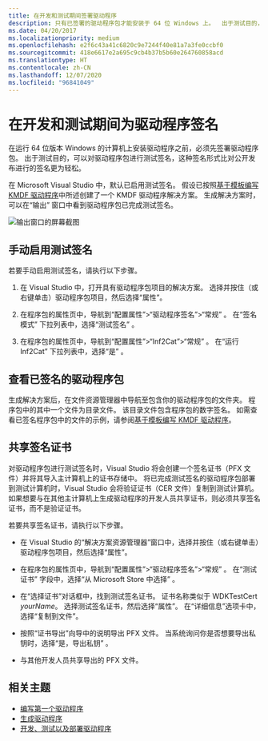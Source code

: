 ```yaml
---
title: 在开发和测试期间签署驱动程序
description: 只有已签署的驱动程序包才能安装于 64 位 Windows 上。  出于测试目的，可以对驱动程序包进行测试签名。
ms.date: 04/20/2017
ms.localizationpriority: medium
ms.openlocfilehash: e2f6c43a41c6820c9e7244f40e81a7a3fe0ccbf0
ms.sourcegitcommit: 418e6617e2a695c9cb4b37b5b60e264760858acd
ms.translationtype: HT
ms.contentlocale: zh-CN
ms.lasthandoff: 12/07/2020
ms.locfileid: "96841049"
---
```

# <a name="signing-a-driver-during-development-and-testing"></a>在开发和测试期间为驱动程序签名

在运行 64 位版本 Windows 的计算机上安装驱动程序之前，必须先签署驱动程序包。 出于测试目的，可以对驱动程序包进行测试签名，这种签名形式比对公开发布进行的签名更为轻松。

在 Microsoft Visual Studio 中，默认已启用测试签名。 假设已按照[基于模板编写 KMDF 驱动程序](../gettingstarted/writing-a-kmdf-driver-based-on-a-template.md)中所述创建了一个 KMDF 驱动程序解决方案。 生成解决方案时，可以在“输出”  窗口中看到驱动程序包已完成测试签名。

![输出窗口的屏幕截图](images/SigningADriver01.png)

## <a name="span-idenabling_test_signing_manuallyspanspan-idenabling_test_signing_manuallyspanenabling-test-signing-manually"></a><span id="enabling_test_signing_manually"></span><span id="ENABLING_TEST_SIGNING_MANUALLY"></span>手动启用测试签名


若要手动启用测试签名，请执行以下步骤。

1.  在 Visual Studio 中，打开具有驱动程序包项目的解决方案。 选择并按住（或右键单击）驱动程序包项目，然后选择“属性”。

2.  在程序包的属性页中，导航到“配置属性”&gt;“驱动程序签名”&gt;“常规”  。 在“签名模式”  下拉列表中，选择“测试签名”  。

3.  在程序包的属性页中，导航到“配置属性”&gt;“Inf2Cat”&gt;“常规”  。 在“运行 Inf2Cat”  下拉列表中，选择“是”  。

## <a name="span-idviewing_the_signed_driver_packagespanspan-idviewing_the_signed_driver_packagespanspan-idviewing_the_signed_driver_packagespanviewing-the-signed-driver-package"></a><span id="Viewing_the_signed_driver_package"></span><span id="viewing_the_signed_driver_package"></span><span id="VIEWING_THE_SIGNED_DRIVER_PACKAGE"></span>查看已签名的驱动程序包


生成解决方案后，在文件资源管理器中导航至包含你的驱动程序包的文件夹。 程序包中的其中一个文件为目录文件。 该目录文件包含程序包的数字签名。 如需查看已签名程序包中的文件的示例，请参阅[基于模板编写 KMDF 驱动程序](../gettingstarted/writing-a-kmdf-driver-based-on-a-template.md)。

## <a name="span-idsharing_a_signing_certificatespanspan-idsharing_a_signing_certificatespanspan-idsharing_a_signing_certificatespansharing-a-signing-certificate"></a><span id="Sharing_a_signing_certificate"></span><span id="sharing_a_signing_certificate"></span><span id="SHARING_A_SIGNING_CERTIFICATE"></span>共享签名证书


对驱动程序包进行测试签名时，Visual Studio 将会创建一个签名证书（PFX 文件）并将其导入主计算机上的证书存储中。 将已完成测试签名的驱动程序包部署到测试计算机时，Visual Studio 会将验证证书（CER 文件）复制到测试计算机。 如果想要与在其他主计算机上生成驱动程序的开发人员共享证书，则必须共享签名证书，而不是验证证书。

若要共享签名证书，请执行以下步骤。

-   在 Visual Studio 的“解决方案资源管理器”窗口中，选择并按住（或右键单击）驱动程序包项目，然后选择“属性”。
-   在程序包的属性页中，导航到“配置属性”&gt;“驱动程序签名”&gt;“常规”  。 在“测试证书”  字段中，选择“从 Microsoft Store 中选择”  。

-   在“选择证书”对话框中，找到测试签名证书。 证书名称类似于 WDKTestCert *yourName*。 选择测试签名证书，然后选择“属性”。 在“详细信息”选项卡中，选择“复制到文件”。
-   按照“证书导出”向导中的说明导出 PFX 文件。 当系统询问你是否想要导出私钥时，选择“是，导出私钥”  。
-   与其他开发人员共享导出的 PFX 文件。

## <a name="span-idrelated_topicsspanrelated-topics"></a><span id="related_topics"></span>相关主题


* [编写第一个驱动程序](../gettingstarted/writing-your-first-driver.md)
* [生成驱动程序](building-a-driver.md)
* [开发、测试以及部署驱动程序](index.md)
 

